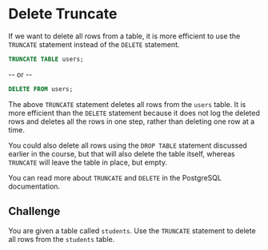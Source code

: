 # Delete Truncate

If we want to delete all rows from a table, it is more efficient to use the `TRUNCATE` statement instead of the `DELETE` statement.

```sql
TRUNCATE TABLE users;
```

-- or --
```sql
DELETE FROM users;
```

The above `TRUNCATE` statement deletes all rows from the `users` table. It is more efficient than the `DELETE` statement because it does not log the deleted rows and deletes all the rows in one step, rather than deleting one row at a time.

You could also delete all rows using the `DROP TABLE` statement discussed earlier in the course, but that will also delete the table itself, whereas `TRUNCATE` will leave the table in place, but empty.

You can read more about `TRUNCATE` and `DELETE` in the PostgreSQL documentation.

## Challenge

You are given a table called `students`. Use the `TRUNCATE` statement to delete all rows from the `students` table.
